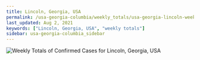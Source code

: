 ```yaml
---
title: Lincoln, Georgia, USA
permalink: /usa-georgia-columbia/weekly_totals/usa-georgia-lincoln-weekly_totals.html
last_updated: Aug 2, 2021
keywords: ["Lincoln, Georgia, USA", "weekly totals"]
sidebar: usa-georgia-columbia_sidebar
---
```


![Weekly Totals of Confirmed Cases for Lincoln, Georgia, USA](/covid_tracker/images/graphs/usa-georgia-lincoln-weekly_totals_graph.png)
